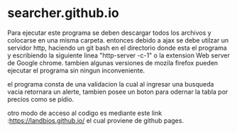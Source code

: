 # searcher.github.io

Para ejecutar este programa se deben descargar todos los archivos y colocarse en una misma carpeta. entonces debido a ajax se debe utilzar un servidor http, haciendo un git bash en el directorio donde esta el programa y escribiendo la siguiente linea "http-server -c-1" o la extension Web server de Google chrome. tambien algunas versiones de mozila firefox pueden ejecutar el programa sin ningun inconveniente.

el programa consta de una validacion la cual al ingresar una busqueda vacia retornara un alerte, tambien posee un boton para odernar la tabla por precios como se pidio.

otro modo de acceso al codigo es mediante este link :https://landbios.github.io/ el cual proviene de github pages.
